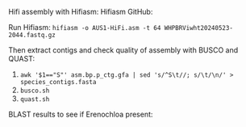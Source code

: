 Hifi assembly with Hifiasm:
Hifiasm GitHub:

Run Hifiasm:
`hifiasm -o AUS1-HiFi.asm -t 64 WHPBRViwht20240523-2044.fastq.gz`

Then extract contigs and check quality of assembly with BUSCO and QUAST:

1. `awk '$1=="S"' asm.bp.p_ctg.gfa | sed 's/^S\t//; s/\t/\n/' > species_contigs.fasta`
2. `busco.sh`
3. `quast.sh`

BLAST results to see if Erenochloa present:

